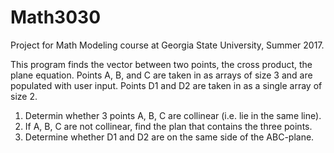 # Math3030
Project for Math Modeling course at Georgia State University, Summer 2017.

This program finds the vector between two points, the cross product, the plane equation. Points A, B, and C are taken in as arrays of size 3 and are populated with user input. Points D1 and D2 are taken in as a single array of size 2. 

1) Determin whether 3 points A, B, C are collinear (i.e. lie in the same line).
2) If A, B, C are not collinear, find the plan that contains the three points.
3) Determine whether D1 and D2 are on the same side of the ABC-plane.
